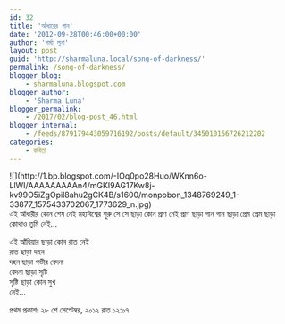 ```yaml
---
id: 32
title: 'আঁধারের গান'
date: '2012-09-28T00:46:00+00:00'
author: 'শর্মা লুনা'
layout: post
guid: 'http://sharmaluna.local/song-of-darkness/'
permalink: /song-of-darkness/
blogger_blog:
    - sharmaluna.blogspot.com
blogger_author:
    - 'Sharma Luna'
blogger_permalink:
    - /2017/02/blog-post_46.html
blogger_internal:
    - /feeds/879179443059716192/posts/default/345010156726212202
categories:
    - কবিতা
---
```


<div dir="ltr" style="text-align: left;">![](http://1.bp.blogspot.com/-IOq0po28Huo/WKnn6o-LlWI/AAAAAAAAAn4/mGKI9AG17Kw8j-kv99O5iZgOpil8ahu2gCK4B/s1600/monpobon_1348769249_1-33877_1575433702067_1773629_n.jpg)</div>এই আঁধারীর কোন শেষ নেই  
মহাবিশ্বের শুরু সে  
সে ছাড়া কোন প্রাণ নেই  
প্রাণ ছাড়া গান  
গান ছাড়া প্রেম  
প্রেম ছাড়া কোথাও তুমি  
নেই…

এই আঁধিয়ার ছাড়া কোন রাত নেই  
রাত ছাড়া দহন  
দহন ছাড়া গভীর বেদনা  
বেদনা ছাড়া সৃষ্টি  
সৃষ্টি ছাড়া কোন সুখ  
নেই…

প্রথম প্রকাশঃ ২৮ শে সেপ্টেম্বর, ২০১২ রাত ১২:০৭